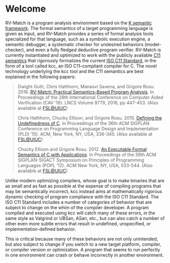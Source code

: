 # Welcome

RV-Match is a program analysis environment based on the [K semantic framework](http://kframework.org/). The formal semantics of a target programming language is given as input, and RV-Match provides a series of formal analysis tools specialized for that language, such as a symbolic execution engine, a semantic debugger, a systematic checker for undesired behaviors (model-checker), and even a fully fledged deductive program verifier. RV-Match is currently instantiated and optimized to work with the publicly available [C11 semantics](https://github.com/kframework/c-semantics) that rigorously formalizes the current [ISO C11 Standard](http://www.iso.org/iso/iso_catalogue/catalogue_tc/catalogue_detail.htm?csnumber=57853), in the form of a tool called kcc, an ISO C11-compliant compiler for C. The novel technology underlying the kcc tool and the C11 semantics are best explained in the following papers:

> Dwight Guth, Chris Hathhorn, Manasvi Saxena, and Grigore Rosu. 2016. [RV-Match: Practical Semantics-Based Program Analysis](http://dx.doi.org/10.1007/978-3-319-41528-4_24). In Proceedings of the 28th International Conference on Computer Aided Verification (CAV ‘16). LNCS Volume 9779, 2016, pp 447-453. (Also available at [FSL@UIUC](http://fsl.cs.illinois.edu/index.php/RV-Match:_Practical_Semantics-Based_Program_Analysis))
> 
> Chris Hathhorn, Chucky Ellison, and Grigore Rosu. 2015. [Defining the Undefinedness of C](http://dx.doi.org/10.1145/2813885.2737979). In Proceedings of the 36th ACM SIGPLAN Conference on Programming Language Design and Implementation (PLDI ‘15). ACM, New York, NY, USA, 336-345. (Also available at [FSL@UIUC](http://fsl.cs.illinois.edu/index.php/Defining_the_Undefinedness_of_C))
> 
> Chucky Ellison and Grigore Rosu. 2012. [An Executable Formal Semantics of C with Applications](http://dx.doi.org/10.1145/2103621.2103719). In Proceedings of the 39th ACM SIGPLAN-SIGACT Symposium on Principles of Programming Languages (POPL ‘12). ACM New York, NY, USA, 533-544. (Also available at [FSL@UIUC](http://fsl.cs.illinois.edu/index.php/An_Executable_Formal_Semantics_of_C_with_Applications))

Unlike modern optimizing compilers, whose goal is to make binaries that are as small and as fast as possible at the expense of compiling programs that may be semantically incorrect, kcc instead aims at mathematically rigorous dynamic checking of program compliance with the ISO C11 Standard. The ISO C11 Standard includes a number of categories of behavior that are subject to change on the whim of the compiler developer. A program compiled and executed using kcc will catch many of these errors, in the same style as Valgrind or UBSan, ASan, etc., but can also catch a number of other even more subtle errors that result in undefined, unspecified, or implementation-defined behavior.

This is critical because many of these behaviors are not only unintended, but also subject to change if you switch to a new target platform, compiler, or compiler version or optimization. A program that seems to run perfectly in one environment can crash or behave incorrectly in another environment.